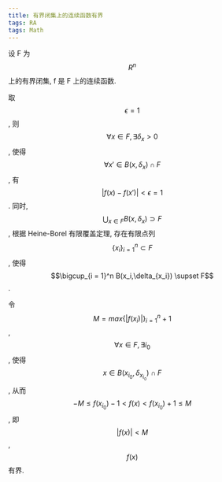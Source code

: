 ```yaml
---
title: 有界闭集上的连续函数有界
tags: RA
tags: Math
---
```






设 F 为 $$R^n$$ 上的有界闭集, f 是 F 上的连续函数. 
<!--more-->

取 $$\epsilon = 1$$, 则 $$\forall x \in F, \exists \delta_x > 0$$, 使得 $$\forall x' \in B(x,\delta_x) \cap F$$, 有$$\lvert f(x) - f(x')\rvert < \epsilon = 1$$. 同时, $$\bigcup_{x\in F} B(x,\delta_x) \supset F$$, 根据 Heine-Borel 有限覆盖定理, 存在有限点列$$\{x_i\}_{i = 1}^{n} \subset F$$, 使得 $$\bigcup_{i = 1}^n B(x_i,\delta_{x_i}) \supset F$$.

令 $$M = max\{\lvert f(x_i) \rvert\}_{i = 1}^n + 1$$, $$\forall x \in F, \exists i_0$$, 使得 $$x \in B(x_{i_0},\delta_{x_{i_0}}) \cap F$$, 从而 $$-M\leqslant f(x_{i_0})-1<f(x)<f(x_{i_0})+1\leqslant M$$, 即 $$\lvert f(x) \rvert < M$$, $$f(x)$$ 有界.
